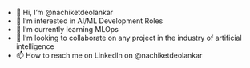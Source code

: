 - 👋 Hi, I’m @nachiketdeolankar
- 👀 I’m interested in AI/ML Development Roles
- 🌱 I’m currently learning MLOps
- 💞️ I’m looking to collaborate on any project in the industry of artificial intelligence
- 📫 How to reach me on LinkedIn on @nachiketdeolankar

<!---
nachiketdeolankar/nachiketdeolankar is a ✨ special ✨ repository because its `README.md` (this file) appears on your GitHub profile.
You can click the Preview link to take a look at your changes.
--->
